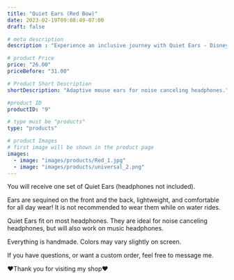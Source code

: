 ```yaml
---
title: "Quiet Ears (Red Bow)"
date: 2023-02-19T09:08:49-07:00
draft: false

# meta description
description : "Experience an inclusive journey with Quiet Ears - Disney Ears for noise-canceling headphones. Handcrafted and customizable, our high-quality ears create a comfortable and magical sensory experience for individuals with sensory disorders. Enhance your favorite Disney moments while providing noise reduction and personalized style. Discover the perfect blend of Disney magic and inclusivity today."

# product Price
price: "26.00"
priceBefore: "31.00"

# Product Short Description
shortDescription: "Adaptive mouse ears for noise canceling headphones."

#product ID
productID: "9"

# type must be "products"
type: "products"

# product Images
# first image will be shown in the product page
images:
  - image: "images/products/Red_1.jpg"
  - image: "images/products/universal_2.png"
---
```


You will receive one set of Quiet Ears (headphones not included).

Ears are sequined on the front and the back, lightweight, and comfortable for all day wear! It is not recommended to wear them while on water rides.

Quiet Ears fit on most headphones. They are ideal for noise canceling headphones, but will also work on music headphones.

Everything is handmade. Colors may vary slightly on screen.

If you have questions, or want a custom order, feel free to message me.

❤Thank you for visiting my shop❤
